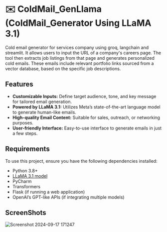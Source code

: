 # ✉️ ColdMail_GenLlama (ColdMail_Generator Using LLaMA 3.1)

Cold email generator for services company using groq, langchain and streamlit. It allows users to input the URL of a company's careers page. The tool then extracts job listings from that page and generates personalized cold emails. These emails include relevant portfolio links sourced from a vector database, based on the specific job descriptions.

## Features

- **Customizable Inputs:** Define target audience, tone, and key message for tailored email generation.
- **Powered by LLaMA 3.1:** Utilizes Meta’s state-of-the-art language model to generate human-like emails.
- **High-quality Email Content:** Suitable for sales, outreach, or networking purposes.
- **User-friendly Interface:** Easy-to-use interface to generate emails in just a few steps.

## Requirements

To use this project, ensure you have the following dependencies installed:

- Python 3.8+
- [LLaMA 3.1 model](https://github.com/facebookresearch/llama)
- PyCharm
- Transformers
- Flask (if running a web application)
- OpenAI’s GPT-like APIs (if integrating multiple models)
  

## ScreenShots


![Screenshot 2024-09-17 171247](https://github.com/user-attachments/assets/ee891cb4-7ace-4d9b-b96e-525c7bdc7e6f)
